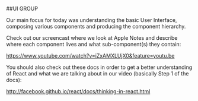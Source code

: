 ##UI GROUP

Our main focus for today was understanding the basic User Interface, composing various components and producing the component hierarchy.

Check out our screencast where we look at Apple Notes and describe where each component lives and what sub-component(s) they contain:

https://www.youtube.com/watch?v=iZxAMXLUjX0&feature=youtu.be

You should also check out these docs in order to get a better understanding of React and what we are talking about in our video (basically Step 1 of the docs):

http://facebook.github.io/react/docs/thinking-in-react.html



